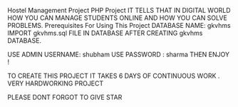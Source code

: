 Hostel Management Project 
PHP Project 
IT TELLS THAT IN DIGITAL WORLD HOW YOU CAN MANAGE STUDENTS ONLINE AND HOW YOU CAN SOLVE PROBLEMS.
Prerequisites For Using This Project
DATABASE NAME: gkvhms
IMPORT gkvhms.sql FILE IN DATABASE AFTER CREATING gkvhms DATABASE.

USE ADMIN USERNAME: shubham
USE PASSWORD : sharma
 THEN ENJOY !
 
 TO CREATE THIS PROJECT  IT TAKES 6 DAYS OF CONTINUOUS WORK . VERY HARDWORKING PROJECT
 
 PLEASE DONT FORGOT TO GIVE STAR 
 
